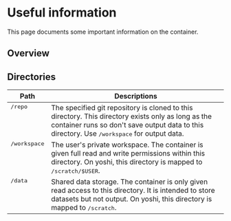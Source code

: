 # Useful information

This page documents some important information on the container.

## Overview

## Directories

<table class="bordered">
  <thead><th>Path</th><th>Descriptions</th></thead>
  <tbody>
    <tr>
      <td style="vertical-align: top"><tt>/repo</tt></td>
      <td>
        The specified git repository is cloned to this directory. This directory
        exists only as long as the container runs so don't save output data to
        this directory. Use <tt>/workspace</tt> for output data.
      </td>
    </tr>
    <tr>
      <td style="vertical-align: top"><tt>/workspace</tt></td>
      <td>
        The user's private workspace. The container is given full read and
        write permissions within this directory. On yoshi, this directory
        is mapped to <tt>/scratch/$USER</tt>.
    </tr>
    <tr>
      <td style="vertical-align: top"><tt>/data</tt></td>
      <td>
        Shared data storage. The container is only given read access to this
        directory. It is intended to store datasets but not output. On yoshi,
        this directory is mapped to <tt>/scratch</tt>.
      </td>
    </tr>
  </tbody>
</table>

